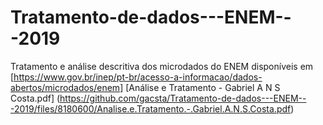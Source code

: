 # Tratamento-de-dados---ENEM---2019
Tratamento e análise descritiva dos microdados do ENEM disponíveis em [https://www.gov.br/inep/pt-br/acesso-a-informacao/dados-abertos/microdados/enem]
[Análise e Tratamento - Gabriel A N S Costa.pdf]
(https://github.com/gacsta/Tratamento-de-dados---ENEM---2019/files/8180600/Analise.e.Tratamento.-.Gabriel.A.N.S.Costa.pdf)
